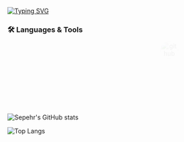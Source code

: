 [![Typing SVG](https://readme-typing-svg.demolab.com?font=Fira+Code&size=30&duration=4000&pause=1000&color=006B8F&center=true&vCenter=true&width=600&lines=My+Name+Is+Sepehr+Sadeghi;Front+End+Developer)](https://git.io/typing-svg)


### 🛠 Languages & Tools  

<p align="center">
  <style>
    @keyframes bounceIn {
      0%   { transform: translateY(-100px); opacity: 0; }
      60%  { transform: translateY(20px); opacity: 1; }
      80%  { transform: translateY(-10px); }
      100% { transform: translateY(0); }
    }
    .icon {
      width: 40px;
      height: 40px;
      margin: 1rem;
      opacity: 0;
      animation: bounceIn 0.8s forwards;
    }
    .icon:nth-child(1) { animation-delay: 0s; }
    .icon:nth-child(2) { animation-delay: 0.2s; }
    .icon:nth-child(3) { animation-delay: 0.4s; }
    .icon:nth-child(4) { animation-delay: 0.6s; }
    .icon:nth-child(5) { animation-delay: 0.8s; }
    .icon:nth-child(6) { animation-delay: 1s; }
    .icon:nth-child(7) { animation-delay: 1.2s; }
    .icon:nth-child(8) { animation-delay: 1.4s; }
    .icon:nth-child(9) { animation-delay: 1.6s; }
    .icon:nth-child(10){ animation-delay: 1.8s; }
  </style>

  <img class="icon" src="https://cdn.jsdelivr.net/gh/devicons/devicon/icons/html5/html5-original.svg" alt="html"/>
  <img class="icon" src="https://cdn.jsdelivr.net/gh/devicons/devicon/icons/css3/css3-original.svg" alt="css"/>
  <img class="icon" src="https://cdn.jsdelivr.net/gh/devicons/devicon/icons/sass/sass-original.svg" alt="sass"/>
  <img class="icon" src="https://cdn.jsdelivr.net/gh/devicons/devicon/icons/javascript/javascript-original.svg" alt="javascript"/>
  <img class="icon" src="https://cdn.jsdelivr.net/gh/devicons/devicon/icons/vuejs/vuejs-original.svg" alt="vuejs"/>
  <img class="icon" src="https://cdn.jsdelivr.net/gh/devicons/devicon/icons/nuxtjs/nuxtjs-original.svg" alt="nuxtjs"/>
  <img class="icon" src="https://cdn.jsdelivr.net/gh/devicons/devicon/icons/npm/npm-original-wordmark.svg" alt="npm"/>
  <img class="icon" src="https://cdn.jsdelivr.net/gh/devicons/devicon/icons/python/python-original.svg" alt="python"/>
  <img class="icon" src="https://cdn.jsdelivr.net/gh/devicons/devicon/icons/git/git-original.svg" alt="git"/>
  <img class="icon" src="https://cdn.simpleicons.org/github/181717/ffffff" alt="github" style="border-radius:50%;"/>
</p>







![Sepehr's GitHub stats](https://github-readme-stats.vercel.app/api?username=YOUR_USERNAME&show_icons=true&theme=radical)

![Top Langs](https://github-readme-stats.vercel.app/api/top-langs/?username=YOUR_USERNAME&layout=compact&theme=radical)
